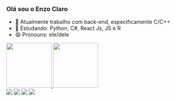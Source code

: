 ### Olá sou o Enzo Claro
- 🔭 Atualmente trabalho com back-end, especificamente C/C++
- 🌱 Estudando: Python, C#, React Js, JS e R
- 😄 Pronouns: ele/dele
<div>
    <a href="https://github.com/EnCl4">
    <img height="120em" src="https://github-readme-stats.vercel.app/api?username=EnCl4&show_icons=true&theme=dark&include_all_commits=true&count_private=true"/> 
    <img height="120em" src="https://github-readme-stats.vercel.app/api/top-langs/?username=EnCl4&layout=compact&theme=dark&count_private=true"/> 
  </div>
<div> 
  <a href="https://instagram.com/en_cl3" target="_blank"><img src="https://img.shields.io/badge/-Instagram-%23E4405F?style=for-the-badge&logo=instagram&logoColor=white" target="_blank"></a>
 	<a href="https://www.twitch.tv/encl3" target="_blank"><img src="https://img.shields.io/badge/Twitch-9146FF?style=for-the-badge&logo=twitch&logoColor=white" target="_blank"></a>
  <a href = "mailto:enzoclaro2003@gmail.com"><img src="https://img.shields.io/badge/-Gmail-%23333?style=for-the-badge&logo=gmail&logoColor=white" target="_blank"></a>
  <a href="https://www.linkedin.com/in/enzo-claro-a04246213/" target="_blank"><img src="https://img.shields.io/badge/-LinkedIn-%230077B5?style=for-the-badge&logo=linkedin&logoColor=white" target="_blank"></a> 
  
</div>
